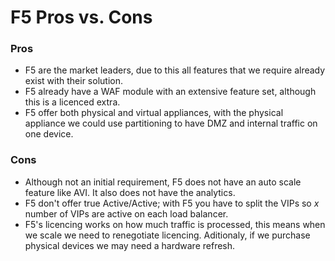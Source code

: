 # F5 Pros vs. Cons


### Pros

- F5 are the market leaders, due to this all features that we require already exist with their solution.
- F5 already have a WAF module with an extensive feature set, although this is a licenced extra. 
- F5 offer both physical and virtual appliances, with the physical appliance we could use partitioning to have DMZ and internal traffic on one device.

### Cons

- Although not an initial requirement, F5 does not have an auto scale feature like AVI. It also does not have the analytics.
- F5 don't offer true Active/Active; with F5 you have to split the VIPs so _x_ number of VIPs are active on each load balancer.
- F5's licencing works on how much traffic is processed, this means when we scale we need to renegotiate licencing. Aditionaly, if we purchase physical devices we may need a hardware refresh.